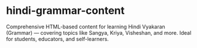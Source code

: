 # hindi-grammar-content
Comprehensive HTML-based content for learning Hindi Vyakaran (Grammar) — covering topics like Sangya, Kriya, Visheshan, and more. Ideal for students, educators, and self-learners.

